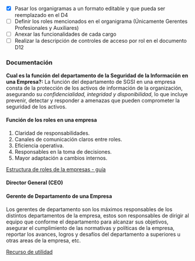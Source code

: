 - [x] Pasar los organigramas a un formato editable y que pueda ser reemplazado en el D4
- [ ] Definir los roles mencionados en el organigrama (Únicamente Gerentes Profesionales y Auxiliares)
- [ ] Anexar las funcionalidades de cada cargo
- [ ] Realizar la descripción de controles de acceso por rol en el documento D12

### Documentación 
**Cual es la función del departamento de la Seguridad de la Información en una Empresa?:**
La función del departamento de SGSI en una empresa consta de la protección de los activos de información de la organización, asegurando su _confidencialidad, integridad y disponibilidad_, lo que incluye prevenir, detectar y responder a amenazas que pueden comprometer la seguridad de los activos.

#### Función de los roles en una empresa
1. Claridad de responsabilidades.
2. Canales de comunicación claros entre roles.
3. Eficiencia operativa.
4. Responsables en la toma de decisiones.
5. Mayor adaptación a cambios internos.

[Estructura de roles de la empresas - guía](https://www.gradar.com/es/arquitectura-de-puestos/estructura-de-cargos)
#### Director General (CEO)

#### Gerente de Departamento de una Empresa
Los gerentes de departamento son los máximos responsables de los distintos departamentos de la empresa, estos son responsables de dirigir al equipo que conforme el departamento para alcanzar sus objetivos, asegurar el cumplimiento de las normativas y políticas de la empresa, reportar los avances, logros y desafíos del departamento a superiores u otras areas de la empresa, etc.

[Recurso de utilidad](https://www.linkedin.com/advice/3/what-does-department-director-do-skills-office-administration-e4ple?lang=es&lang=es&originalSubdomain=es#:~:text=Un%20director%20de%20departamento%20tiene,los%20recursos%20y%20el%20personal.)



